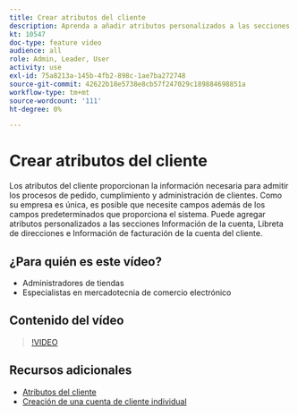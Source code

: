```yaml
---
title: Crear atributos del cliente
description: Aprenda a añadir atributos personalizados a las secciones Información de la cuenta, Libreta de direcciones e Información de facturación de la cuenta de un cliente.
kt: 10547
doc-type: feature video
audience: all
role: Admin, Leader, User
activity: use
exl-id: 75a8213a-145b-4fb2-898c-1ae7ba272748
source-git-commit: 42622b18e5738e8cb57f247029c189884698851a
workflow-type: tm+mt
source-wordcount: '111'
ht-degree: 0%

---
```


# Crear atributos del cliente

Los atributos del cliente proporcionan la información necesaria para admitir los procesos de pedido, cumplimiento y administración de clientes. Como su empresa es única, es posible que necesite campos además de los campos predeterminados que proporciona el sistema. Puede agregar atributos personalizados a las secciones Información de la cuenta, Libreta de direcciones e Información de facturación de la cuenta del cliente.

## ¿Para quién es este vídeo?

- Administradores de tiendas
- Especialistas en mercadotecnia de comercio electrónico

## Contenido del vídeo

>[!VIDEO](https://video.tv.adobe.com/v/343661?quality=12&learn=on)

## Recursos adicionales

- [Atributos del cliente](https://docs.magento.com/user-guide/stores/attributes-customer.html)
- [Creación de una cuenta de cliente individual](https://docs.magento.com/user-guide/customers/account-create.html)
